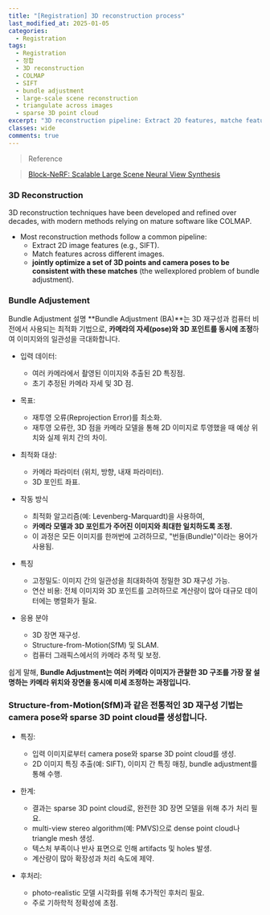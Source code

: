 ```yaml
---
title: "[Registration] 3D reconstruction process"
last_modified_at: 2025-01-05
categories:
  - Registration
tags:
  - Registration
  - 정합
  - 3D reconstruction
  - COLMAP
  - SIFT
  - bundle adjustment
  - large-scale scene reconstruction
  - triangulate across images
  - sparse 3D point cloud
excerpt: "3D reconstruction pipeline: Extract 2D features, matche features across different images, jointly optimize a set of 3D points and camera poses to be consistent with these matches."
classes: wide
comments: true
---
```


> Reference

>[Block-NeRF: Scalable Large Scene Neural View Synthesis](https://openaccess.thecvf.com/content/CVPR2022/papers/Tancik_Block-NeRF_Scalable_Large_Scene_Neural_View_Synthesis_CVPR_2022_paper.pdf)

### 3D Reconstruction

3D reconstruction techniques have been developed and refined over decades, with modern methods relying on mature software like COLMAP.

- Most reconstruction methods follow a common pipeline:
  - Extract 2D image features (e.g., SIFT).
  - Match features across different images.
  - **jointly optimize a set of 3D points and camera poses to be consistent with these matches** (the wellexplored problem of bundle adjustment).

### Bundle Adjustement

Bundle Adjustment 설명
**Bundle Adjustment (BA)**는 3D 재구성과 컴퓨터 비전에서 사용되는 최적화 기법으로, **카메라의 자세(pose)와 3D 포인트를 동시에 조정**하여 이미지와의 일관성을 극대화합니다.

- 입력 데이터:
  - 여러 카메라에서 촬영된 이미지와 추출된 2D 특징점.
  - 초기 추정된 카메라 자세 및 3D 점.

- 목표:
  - 재투영 오류(Reprojection Error)를 최소화.
  - 재투영 오류란, 3D 점을 카메라 모델을 통해 2D 이미지로 투영했을 때 예상 위치와 실제 위치 간의 차이.

- 최적화 대상:
  - 카메라 파라미터 (위치, 방향, 내재 파라미터).
  - 3D 포인트 좌표.
 
- 작동 방식
  - 최적화 알고리즘(예: Levenberg-Marquardt)을 사용하여,
  - **카메라 모델과 3D 포인트가 주어진 이미지와 최대한 일치하도록 조정.**
  - 이 과정은 모든 이미지를 한꺼번에 고려하므로, "번들(Bundle)"이라는 용어가 사용됨.

- 특징
  - 고정밀도: 이미지 간의 일관성을 최대화하여 정밀한 3D 재구성 가능.
  - 연산 비용: 전체 이미지와 3D 포인트를 고려하므로 계산량이 많아 대규모 데이터에는 병렬화가 필요.

- 응용 분야
  - 3D 장면 재구성.
  - Structure-from-Motion(SfM) 및 SLAM.
  - 컴퓨터 그래픽스에서의 카메라 추적 및 보정.
  
쉽게 말해, **Bundle Adjustment는 여러 카메라 이미지가 관찰한 3D 구조를 가장 잘 설명하는 카메라 위치와 장면을 동시에 미세 조정하는 과정입니다.**


### Structure-from-Motion(SfM)과 같은 전통적인 3D 재구성 기법는 camera pose와 sparse 3D point cloud를 생성합니다.
- 특징:
  - 입력 이미지로부터 camera pose와 sparse 3D point cloud를 생성.
  - 2D 이미지 특징 추출(예: SIFT), 이미지 간 특징 매칭, bundle adjustment를 통해 수행.

- 한계:
  - 결과는 sparse 3D point cloud로, 완전한 3D 장면 모델을 위해 추가 처리 필요.
  - multi-view stereo algorithm(예: PMVS)으로 dense point cloud나 triangle mesh 생성.
  - 텍스처 부족이나 반사 표면으로 인해 artifacts 및 holes 발생.
  - 계산량이 많아 확장성과 처리 속도에 제약.

- 후처리:
  - photo-realistic 모델 시각화를 위해 추가적인 후처리 필요.
  - 주로 기하학적 정확성에 초점.
 
